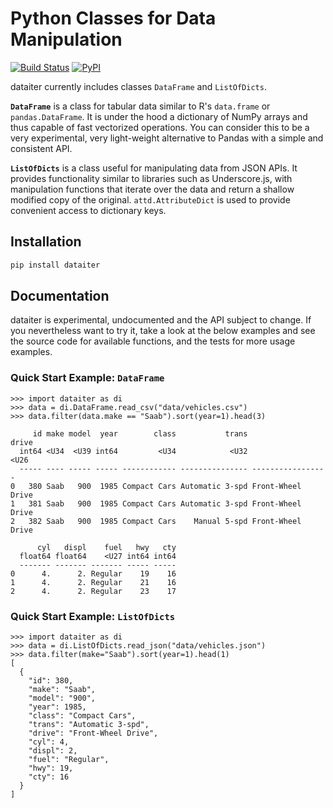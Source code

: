 Python Classes for Data Manipulation
====================================

[![Build Status](https://travis-ci.org/otsaloma/dataiter.svg)](https://travis-ci.org/otsaloma/dataiter)
[![PyPI](https://img.shields.io/pypi/v/dataiter.svg)](https://pypi.org/project/dataiter/)

dataiter currently includes classes `DataFrame` and `ListOfDicts`.

**`DataFrame`** is a class for tabular data similar to R's `data.frame`
or `pandas.DataFrame`. It is under the hood a dictionary of NumPy arrays
and thus capable of fast vectorized operations. You can consider this to
be a very experimental, very light-weight alternative to Pandas with a
simple and consistent API.

**`ListOfDicts`** is a class useful for manipulating data from JSON
APIs. It provides functionality similar to libraries such as
Underscore.js, with manipulation functions that iterate over the data
and return a shallow modified copy of the original. `attd.AttributeDict`
is used to provide convenient access to dictionary keys.

## Installation

```bash
pip install dataiter
```

## Documentation

dataiter is experimental, undocumented and the API subject to change. If
you nevertheless want to try it, take a look at the below examples and
see the source code for available functions, and the tests for more
usage examples.

### Quick Start Example: `DataFrame`

```
>>> import dataiter as di
>>> data = di.DataFrame.read_csv("data/vehicles.csv")
>>> data.filter(data.make == "Saab").sort(year=1).head(3)

     id make model  year        class           trans             drive
  int64 <U34  <U39 int64         <U34            <U32              <U26
  ----- ---- ----- ----- ------------ --------------- -----------------
0   380 Saab   900  1985 Compact Cars Automatic 3-spd Front-Wheel Drive
1   381 Saab   900  1985 Compact Cars Automatic 3-spd Front-Wheel Drive
2   382 Saab   900  1985 Compact Cars    Manual 5-spd Front-Wheel Drive

      cyl   displ    fuel   hwy   cty
  float64 float64    <U27 int64 int64
  ------- ------- ------- ----- -----
0      4.      2. Regular    19    16
1      4.      2. Regular    21    16
2      4.      2. Regular    23    17

```

### Quick Start Example: `ListOfDicts`

```
>>> import dataiter as di
>>> data = di.ListOfDicts.read_json("data/vehicles.json")
>>> data.filter(make="Saab").sort(year=1).head(1)
[
  {
    "id": 380,
    "make": "Saab",
    "model": "900",
    "year": 1985,
    "class": "Compact Cars",
    "trans": "Automatic 3-spd",
    "drive": "Front-Wheel Drive",
    "cyl": 4,
    "displ": 2,
    "fuel": "Regular",
    "hwy": 19,
    "cty": 16
  }
]
```
